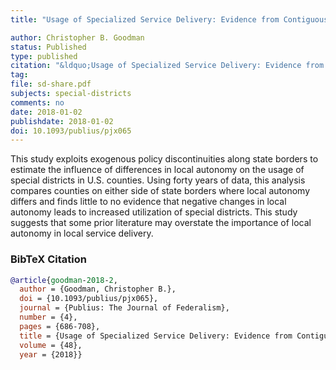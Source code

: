 ```yaml
---
title: "Usage of Specialized Service Delivery: Evidence from Contiguous Counties"

author: Christopher B. Goodman
status: Published
type: published
citation: "&ldquo;Usage of Specialized Service Delivery: Evidence from Contiguous Counties.&rdquo; <em>Publius: The Journal of Federalism</em> 48 (4): 686-708."
tag:
file: sd-share.pdf
subjects: special-districts
comments: no
date: 2018-01-02
publishdate: 2018-01-02
doi: 10.1093/publius/pjx065
---
```


This study exploits exogenous policy discontinuities along state borders to estimate the influence of differences in local autonomy on the usage of special districts in U.S. counties. Using forty years of data, this analysis compares counties on either side of state borders where local autonomy differs and finds little to no evidence that negative changes in local autonomy leads to increased utilization of special districts. This study suggests that some prior literature may overstate the importance of local autonomy in local service delivery.

### BibTeX Citation
```bib
@article{goodman-2018-2,
  author = {Goodman, Christopher B.},
  doi = {10.1093/publius/pjx065},
  journal = {Publius: The Journal of Federalism},
  number = {4},
  pages = {686-708},
  title = {Usage of Specialized Service Delivery: Evidence from Contiguous Counties},
  volume = {48},
  year = {2018}}
```

